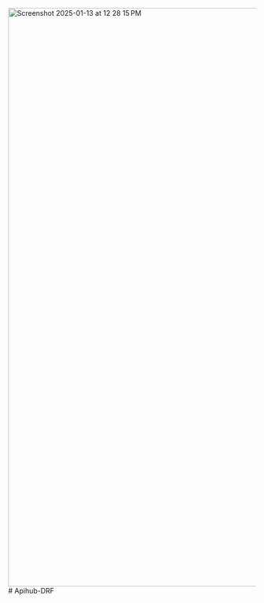 <img width="1176" alt="Screenshot 2025-01-13 at 12 28 15 PM" src="https://github.com/user-attachments/assets/edcf18ed-3592-49cd-8590-928392f4e1da" /># Apihub-DRF

